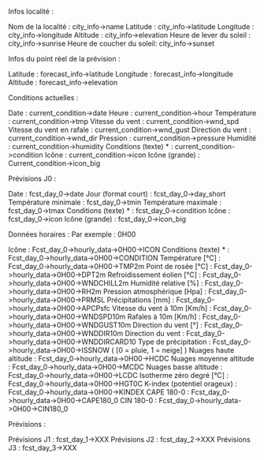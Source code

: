 Infos localité :

Nom de la localité        :         city_info->name
Latitude                  :         city_info->latitude
Longitude                 :         city_info->longitude
Altitude                  :         city_info->elevation
Heure de lever du soleil  :         city_info->sunrise
Heure de coucher du soleil:         city_info->sunset



Infos du point réel de la prévision :

Latitude                  :         forecast_info->latitude
Longitude                 :         forecast_info->longitude
Altitude                  :         forecast_info->elevation



Conditions actuelles :

Date                      :         current_condition->date
Heure                     :         current_condition->hour
Température               :         current_condition->tmp
Vitesse du vent           :         current_condition->wnd_spd
Vitesse du vent en rafale :         current_condition->wnd_gust
Direction du vent         :         current_condition->wnd_dir
Pression                  :         current_condition->pressure
Humidité                  :         current_condition->humidity
Conditions (texte) *      :         current_condition->condition
Icône                     :         current_condition->icon
Icône (grande)            :         Current_condition->icon_big



Prévisions J0 :

Date                      :         fcst_day_0->date
Jour (format court)       :         fcst_day_0->day_short
Température minimale      :         fcst_day_0->tmin
Température maximale      :         fcst_day_0->tmax
Conditions (texte) *      :         fcst_day_0->condition
Icône                     :         fcst_day_0->icon
Icône (grande)            :         fcst_day_0->icon_big



Données horaires :
Par exemple : 0H00

Icône                           :         Fcst_day_0->hourly_data->0H00->ICON
Conditions (texte) *            :         Fcst_day_0->hourly_data->0H00->CONDITION
Température [°C]                :         Fcst_day_0->hourly_data->0H00->TMP2m
Point de rosée [°C]             :         Fcst_day_0->hourly_data->0H00->DPT2m
Refroidissement éolien [°C]     :         Fcst_day_0->hourly_data->0H00->WNDCHILL2m
Humidité relative [%]           :         Fcst_day_0->hourly_data->0H00->RH2m
Pression atmosphérique [Hpa]    :         Fcst_day_0->hourly_data->0H00->PRMSL
Précipitations [mm]             :         Fcst_day_0->hourly_data->0H00->APCPsfc
Vitesse du vent à 10m [Km/h]    :         Fcst_day_0->hourly_data->0H00->WNDSPD10m
Rafales à 10m [Km/h]            :         Fcst_day_0->hourly_data->0H00->WNDGUST10m
Direction du vent [°]           :         Fcst_day_0->hourly_data->0H00->WNDDIR10m
Direction du vent               :         Fcst_day_0->hourly_data->0H00->WNDDIRCARD10
Type de précipitation           :         Fcst_day_0->hourly_data->0H00->ISSNOW
( [0 = pluie, 1 = neige] )
Nuages haute altitude           :         Fcst_day_0->hourly_data->0H00->HCDC
Nuages moyenne altitude         :         Fcst_day_0->hourly_data->0H00->MCDC
Nuages basse altitude           :         Fcst_day_0->hourly_data->0H00->LCDC
Isotherme zéro degré [°C]       :         Fcst_day_0->hourly_data->0H00->HGT0C
K-index (potentiel orageux)     :         Fcst_day_0->hourly_data->0H00->KINDEX
CAPE 180-0                      :         Fcst_day_0->hourly_data->0H00->CAPE180_0
CIN 180-0                       :         Fcst_day_0->hourly_data->0H00->CIN180_0



Prévisions :

Prévisions J1           :           fcst_day_1->XXX
Prévisions J2           :           fcst_day_2->XXX
Prévisions J3           :           fcst_day_3->XXX
